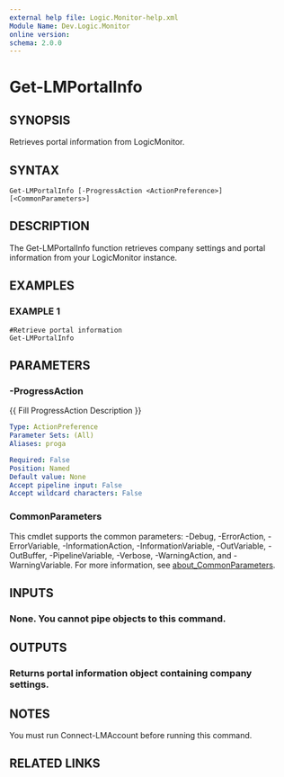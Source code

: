 ```yaml
---
external help file: Logic.Monitor-help.xml
Module Name: Dev.Logic.Monitor
online version:
schema: 2.0.0
---
```


# Get-LMPortalInfo

## SYNOPSIS
Retrieves portal information from LogicMonitor.

## SYNTAX

```
Get-LMPortalInfo [-ProgressAction <ActionPreference>] [<CommonParameters>]
```

## DESCRIPTION
The Get-LMPortalInfo function retrieves company settings and portal information from your LogicMonitor instance.

## EXAMPLES

### EXAMPLE 1
```
#Retrieve portal information
Get-LMPortalInfo
```

## PARAMETERS

### -ProgressAction
{{ Fill ProgressAction Description }}

```yaml
Type: ActionPreference
Parameter Sets: (All)
Aliases: proga

Required: False
Position: Named
Default value: None
Accept pipeline input: False
Accept wildcard characters: False
```

### CommonParameters
This cmdlet supports the common parameters: -Debug, -ErrorAction, -ErrorVariable, -InformationAction, -InformationVariable, -OutVariable, -OutBuffer, -PipelineVariable, -Verbose, -WarningAction, and -WarningVariable. For more information, see [about_CommonParameters](http://go.microsoft.com/fwlink/?LinkID=113216).

## INPUTS

### None. You cannot pipe objects to this command.
## OUTPUTS

### Returns portal information object containing company settings.
## NOTES
You must run Connect-LMAccount before running this command.

## RELATED LINKS
